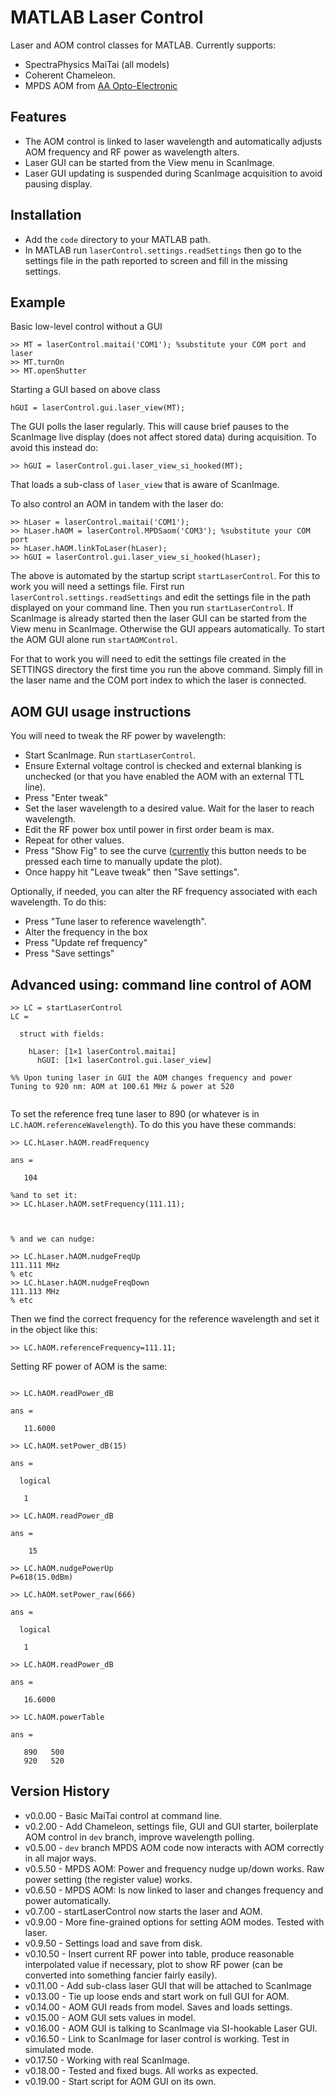 # MATLAB Laser Control

Laser and AOM control classes for MATLAB. 
Currently supports:
* SpectraPhysics MaiTai (all models)
* Coherent Chameleon. 
* MPDS AOM from [AA Opto-Electronic](http://www.aaoptoelectronic.com/)

## Features
* The AOM control is linked to laser wavelength and automatically adjusts AOM
frequency and RF power as wavelength alters. 
* Laser GUI can be started from the View menu in ScanImage. 
* Laser GUI updating is suspended during ScanImage acquisition to avoid pausing display. 


## Installation
* Add the `code` directory to your MATLAB path. 
* In MATLAB run `laserControl.settings.readSettings` then go to the settings file in the path reported to screen and fill in the missing settings.

## Example

Basic low-level control without a GUI
```
>> MT = laserControl.maitai('COM1'); %substitute your COM port and laser
>> MT.turnOn
>> MT.openShutter
```

Starting a GUI based on above class
```
hGUI = laserControl.gui.laser_view(MT);
```

The GUI polls the laser regularly. 
This will cause brief pauses to the ScanImage live display (does not affect stored data) during acquisition. 
To avoid this instead do:
```
>> hGUI = laserControl.gui.laser_view_si_hooked(MT);
```
That loads a sub-class of `laser_view` that is aware of ScanImage. 


To also control an AOM in tandem with the laser do:
```
>> hLaser = laserControl.maitai('COM1');
>> hLaser.hAOM = laserControl.MPDSaom('COM3'); %substitute your COM port
>> hLaser.hAOM.linkToLaser(hLaser);
>> hGUI = laserControl.gui.laser_view_si_hooked(hLaser);
```

The above is automated by the startup script `startLaserControl`.
For this to work you will need a settings file. 
First run `laserControl.settings.readSettings` and edit the settings file in the path displayed on your command line. 
Then you run `startLaserControl`.
If ScanImage is already started then the laser GUI can be started from the View menu in ScanImage.
Otherwise the GUI appears automatically. 
To start the AOM GUI alone run `startAOMControl`. 


For that to work you will need to edit the settings file created in the SETTINGS directory the first time you run the above command. Simply fill in the laser name and the COM port index to which the laser is connected. 


## AOM GUI usage instructions
You will need to tweak the RF power by wavelength:
* Start ScanImage. Run `startLaserControl`.
* Ensure External voltage control is checked and external blanking is unchecked (or that you have enabled the AOM with an external TTL line).
* Press "Enter tweak"
* Set the laser wavelength to a desired value. Wait for the laser to reach wavelength. 
* Edit the RF power box until power in first order beam is max.
* Repeat for other values. 
* Press "Show Fig" to see the curve ([currently](https://github.com/BaselLaserMouse/LaserControl/issues/12) this button needs to be pressed each time to manually update the plot).
* Once happy hit "Leave tweak" then "Save settings".

Optionally, if needed, you can alter the RF frequency associated with each wavelength. 
To do this:
* Press "Tune laser to reference wavelength".
* Alter the frequency in the box
* Press "Update ref frequency"
* Press "Save settings"


## Advanced using: command line control of AOM
```
>> LC = startLaserControl
LC = 

  struct with fields:

    hLaser: [1×1 laserControl.maitai]
      hGUI: [1×1 laserControl.gui.laser_view]

%% Upon tuning laser in GUI the AOM changes frequency and power
Tuning to 920 nm: AOM at 100.61 MHz & power at 520


```
To set the reference freq tune laser to 890 (or whatever is in `LC.hAOM.referenceWavelength`).
To do this you have these commands:


```
>> LC.hLaser.hAOM.readFrequency

ans =

   104
   
%and to set it:
>> LC.hLaser.hAOM.setFrequency(111.11);



% and we can nudge:

>> LC.hLaser.hAOM.nudgeFreqUp
111.111 MHz
% etc
>> LC.hLaser.hAOM.nudgeFreqDown
111.113 MHz
% etc

```

Then we find the correct frequency for the reference wavelength and set it in the object like this:
```
>> LC.hAOM.referenceFrequency=111.11; 
```


Setting RF power of AOM is the same:

```

>> LC.hAOM.readPower_dB

ans =

   11.6000

>> LC.hAOM.setPower_dB(15)

ans =

  logical

   1

>> LC.hAOM.readPower_dB

ans =

    15

>> LC.hAOM.nudgePowerUp
P=618(15.0dBm)

>> LC.hAOM.setPower_raw(666)

ans =

  logical

   1

>> LC.hAOM.readPower_dB

ans =

   16.6000
```

```
>> LC.hAOM.powerTable

ans =

   890   500
   920   520
```


## Version History
* v0.0.00 - Basic MaiTai control at command line.
* v0.2.00 - Add Chameleon, settings file, GUI and GUI starter, boilerplate AOM control in `dev` branch, improve wavelength polling. 
* v0.5.00 - `dev` branch MPDS AOM code now interacts with AOM correctly in all major ways.
* v0.5.50 - MPDS AOM: Power and frequency nudge up/down works. Raw power setting (the register value) works.
* v0.6.50 - MPDS AOM: Is now linked to laser and changes frequency and power automatically.
* v0.7.00 - startLaserControl now starts the laser and AOM.
* v0.9.00 - More fine-grained options for setting AOM modes. Tested with laser. 
* v0.9.50 - Settings load and save from disk.
* v0.10.50 - Insert current RF power into table, produce reasonable interpolated value if necessary, plot to show RF power (can be converted into something fancier fairly easily). 
* v0.11.00 - Add sub-class laser GUI that will be attached to ScanImage
* v0.13.00 - Tie up loose ends and start work on full GUI for AOM.
* v0.14.00 - AOM GUI reads from model. Saves and loads settings. 
* v0.15.00 - AOM GUI sets values in model. 
* v0.16.00 - AOM GUI is talking to ScanImage via SI-hookable Laser GUI.
* v0.16.50 - Link to ScanImage for laser control is working. Test in simulated mode. 
* v0.17.50 - Working with real ScanImage.
* v0.18.00 - Tested and fixed bugs. All works as expected.
* v0.19.00 - Start script for AOM GUI on its own.
